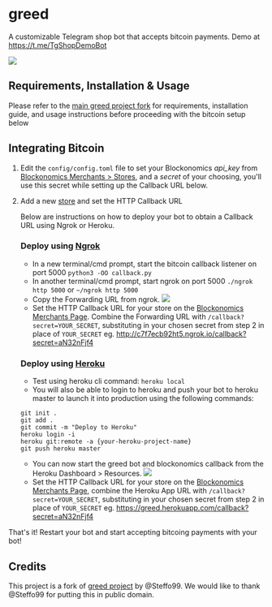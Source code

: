 # greed

A customizable Telegram shop bot that accepts bitcoin payments. Demo at https://t.me/TgShopDemoBot

![](https://img.shields.io/badge/version-beta-blue.svg)

## Requirements, Installation & Usage

Please refer to the [main greed project fork](https://github.com/Steffo99/greed) for requirements, installation guide, and usage instructions before proceeding with the bitcoin setup below

## Integrating Bitcoin
1. Edit the `config/config.toml` file to set your Blockonomics *api_key* from [Blockonomics Merchants > Stores](https://www.blockonomics.co/merchants#/stores), and a *secret* of your choosing, you'll use this secret while setting up the Callback URL below.

2. Add a new [store](https://www.blockonomics.co/merchants#/stores) and set the HTTP Callback URL

	Below are instructions on how to deploy your bot to obtain a Callback URL using Ngrok or Heroku.

	### Deploy using [Ngrok](https://ngrok.com/download)
	* In a new terminal/cmd prompt, start the bitcoin callback listener on port 5000 `python3 -OO callback.py`
	* In another terminal/cmd prompt, start ngrok on port 5000 `./ngrok http 5000` or `~/ngrok http 5000`
	* Copy the Forwarding URL from ngrok.
	![](assets/images/ngrok.png) 
	* Set the HTTP Callback URL for your store on the [Blockonomics Merchants Page](https://www.blockonomics.co/merchants#/stores). Combine the Forwarding URL with `/callback?secret=YOUR_SECRET`, substituting in your chosen secret from step 2 in place of `YOUR_SECRET`
	   eg.  http://c7f7ecb92ht5.ngrok.io/callback?secret=aN32nFjf4

	### Deploy using [Heroku](https://www.heroku.com/)
	* Test using heroku cli command: `heroku local`
	* You will also be able to login to heroku and push your bot to heroku master to launch it into production using the following commands:
	```
	git init .
	git add .
	git commit -m "Deploy to Heroku"
	heroku login -i
	heroku git:remote -a {your-heroku-project-name}
	git push heroku master
	```
	* You can now start the greed bot and blockonomics callback from the Heroku Dashboard > Resources.
	![](assets/images/heroku.png) 
	* Set the HTTP Callback URL for your store on the [Blockonomics Merchants Page](https://www.blockonomics.co/merchants#/stores), combine the Heroku App URL with `/callback?secret=YOUR_SECRET`, substituting in your chosen secret from step 2 in place of `YOUR_SECRET`
		eg. https://greed.herokuapp.com/callback?secret=aN32nFjf4

That's it! Restart your bot and start accepting bitcoing payments with your bot!

## Credits
This project is a fork of [greed project](https://github.com/Steffo99/greed) by @Steffo99. We would like to thank @Steffo99 for putting this in public domain. 
